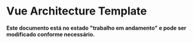 # Vue Architecture Template

**Este documento está no estado "trabalho em andamento" e pode ser modificado conforme necessário.**
